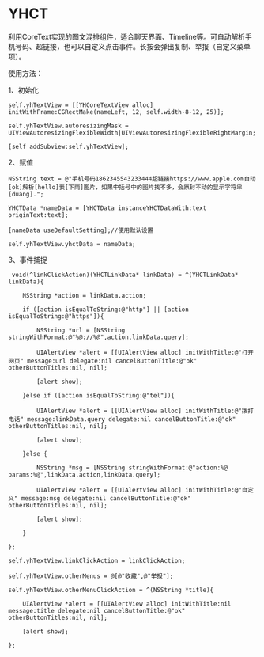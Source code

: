 # YHCT
利用CoreText实现的图文混排组件，适合聊天界面、Timeline等。可自动解析手机号码、超链接，也可以自定义点击事件。长按会弹出复制、举报（自定义菜单项）。

使用方法：

1、初始化

    self.yhTextView = [[YHCoreTextView alloc] initWithFrame:CGRectMake(nameLeft, 12, self.width-8-12, 25)];
    
    self.yhTextView.autoresizingMask = UIViewAutoresizingFlexibleWidth|UIViewAutoresizingFlexibleRightMargin;
    
    [self addSubview:self.yhTextView];
    
2、赋值

    NSString text = @"手机号码1862345543233444超链接https://www.apple.com自动[ok]解析[hello]表[下雨]图片，如果中括号中的图片找不多，会原封不动的显示字符串[duang].";
    
    YHCTData *nameData = [YHCTData instanceYHCTDataWith:text originText:text];
    
    [nameData useDefaultSetting];//使用默认设置
    
    self.yhTextView.yhctData = nameData;

3、事件捕捉

     void(^linkClickAction)(YHCTLinkData* linkData) = ^(YHCTLinkData* linkData){
         
        NSString *action = linkData.action;
        
        if ([action isEqualToString:@"http"] || [action isEqualToString:@"https"]){
        
            NSString *url = [NSString stringWithFormat:@"%@://%@",action,linkData.query];
            
            UIAlertView *alert = [[UIAlertView alloc] initWithTitle:@"打开网页" message:url delegate:nil cancelButtonTitle:@"ok" otherButtonTitles:nil, nil];
            
            [alert show];
            
        }else if ([action isEqualToString:@"tel"]){
        
            UIAlertView *alert = [[UIAlertView alloc] initWithTitle:@"拨打电话" message:linkData.query delegate:nil cancelButtonTitle:@"ok" otherButtonTitles:nil, nil];
 
            [alert show];
            
        }else {
        
            NSString *msg = [NSString stringWithFormat:@"action:%@ params:%@",linkData.action,linkData.query];
            
            UIAlertView *alert = [[UIAlertView alloc] initWithTitle:@"自定义" message:msg delegate:nil cancelButtonTitle:@"ok" otherButtonTitles:nil, nil];
            
            [alert show];
            
        }
        
    };
    
    self.yhTextView.linkClickAction = linkClickAction;
    
    self.yhTextView.otherMenus = @[@"收藏",@"举报"];
    
    self.yhTextView.otherMenuClickAction = ^(NSString *title){
    
        UIAlertView *alert = [[UIAlertView alloc] initWithTitle:nil message:title delegate:nil cancelButtonTitle:@"ok" otherButtonTitles:nil, nil];
        
        [alert show];
        
    };
